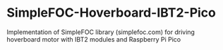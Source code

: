 # SimpleFOC-Hoverboard-IBT2-Pico
Implementation of SimpleFOC library (simplefoc.com) for driving hoverboard motor with IBT2 modules and Raspberry Pi Pico
